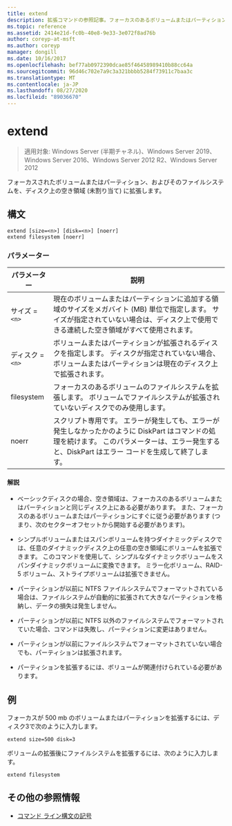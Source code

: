 ```yaml
---
title: extend
description: 拡張コマンドの参照記事。フォーカスのあるボリュームまたはパーティションとそのファイルシステムを、ディスク上の空き領域 (未割り当て) に拡張します。
ms.topic: reference
ms.assetid: 2414e21d-fc0b-40e8-9e33-3e072f8ad76b
author: coreyp-at-msft
ms.author: coreyp
manager: dongill
ms.date: 10/16/2017
ms.openlocfilehash: bef77ab0972390dcae85f46458989410b88cc64a
ms.sourcegitcommit: 96d46c702e7a9c3a321bbbb5284f73911c7baa3c
ms.translationtype: MT
ms.contentlocale: ja-JP
ms.lasthandoff: 08/27/2020
ms.locfileid: "89036670"
---
```

# <a name="extend"></a>extend

> 適用対象: Windows Server (半期チャネル)、Windows Server 2019、Windows Server 2016、Windows Server 2012 R2、Windows Server 2012

フォーカスされたボリュームまたはパーティション、およびそのファイルシステムを、ディスク上の空き領域 (未割り当て) に拡張します。

## <a name="syntax"></a>構文

```
extend [size=<n>] [disk=<n>] [noerr]
extend filesystem [noerr]
```

### <a name="parameters"></a>パラメーター

| パラメーター | 説明 |
| --------- | ----------- |
| サイズ =`<n>` | 現在のボリュームまたはパーティションに追加する領域のサイズをメガバイト (MB) 単位で指定します。 サイズが指定されていない場合は、ディスク上で使用できる連続した空き領域がすべて使用されます。 |
| ディスク =`<n>` | ボリュームまたはパーティションが拡張されるディスクを指定します。 ディスクが指定されていない場合、ボリュームまたはパーティションは現在のディスク上で拡張されます。 |
| filesystem | フォーカスのあるボリュームのファイルシステムを拡張します。 ボリュームでファイルシステムが拡張されていないディスクでのみ使用します。 |
| noerr | スクリプト専用です。 エラーが発生しても、エラーが発生しなかったかのように DiskPart はコマンドの処理を続けます。 このパラメーターは、エラー発生すると、DiskPart はエラー コードを生成して終了します。 |

#### <a name="remarks"></a>解説

- ベーシックディスクの場合、空き領域は、フォーカスのあるボリュームまたはパーティションと同じディスク上にある必要があります。 また、フォーカスのあるボリュームまたはパーティションにすぐに従う必要があります (つまり、次のセクターオフセットから開始する必要があります)。

- シンプルボリュームまたはスパンボリュームを持つダイナミックディスクでは、任意のダイナミックディスク上の任意の空き領域にボリュームを拡張できます。 このコマンドを使用して、シンプルなダイナミックボリュームをスパンダイナミックボリュームに変換できます。 ミラー化ボリューム、RAID-5 ボリューム、ストライプボリュームは拡張できません。

- パーティションが以前に NTFS ファイルシステムでフォーマットされている場合は、ファイルシステムが自動的に拡張されて大きなパーティションを格納し、データの損失は発生しません。

- パーティションが以前に NTFS 以外のファイルシステムでフォーマットされていた場合、コマンドは失敗し、パーティションに変更はありません。

- パーティションが以前にファイルシステムでフォーマットされていない場合でも、パーティションは拡張されます。

- パーティションを拡張するには、ボリュームが関連付けられている必要があります。

## <a name="examples"></a>例

フォーカスが 500 mb のボリュームまたはパーティションを拡張するには、ディスク3で次のように入力します。

```
extend size=500 disk=3
```

ボリュームの拡張後にファイルシステムを拡張するには、次のように入力します。

```
extend filesystem
```

## <a name="additional-references"></a>その他の参照情報

- [コマンド ライン構文の記号](command-line-syntax-key.md)

